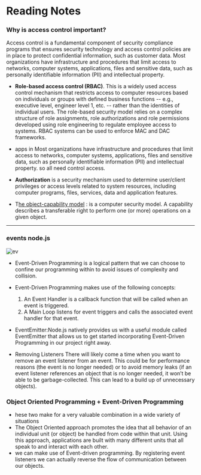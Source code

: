 # Reading Notes

### Why is access control important?
Access control is a fundamental component of security compliance programs that ensures security technology and access control policies are in place to protect confidential information, such as customer data. Most organizations have infrastructure and procedures that limit access to networks, computer systems, applications, files and sensitive data, such as personally identifiable information (PII) and intellectual property.


* **Role-based access control (RBAC)**. This is a widely used access control mechanism that restricts access to computer resources based on individuals or groups with defined business functions -- e.g., executive level, engineer level 1, etc. -- rather than the identities of individual users. The role-based security model relies on a complex structure of role assignments, role authorizations and role permissions developed using role engineering to regulate employee access to systems. RBAC systems can be used to enforce MAC and DAC frameworks.

* apps in  Most organizations have infrastructure and procedures that limit access to networks, computer systems, applications, files and sensitive data, such as personally identifiable information (PII) and intellectual property. so all need control access.

* **Authorization** is a security mechanism used to determine user/client privileges or access levels related to system resources, including computer programs, files, services, data and application features. 

* T[he object-capability model](https://en.wikipedia.org/wiki/Object-capability_model) : is a computer security model. A capability describes a transferable right to perform one (or more) operations on a given object.
____________________________

### events node.js

![ev](https://i.stack.imgur.com/BTm1H.png)

* Event-Driven Programming is a logical pattern that we can choose to confine our programming within to avoid issues of complexity and collision. 

* Event-Driven Programming makes use of the following concepts:

    1. An Event Handler is a callback function that will be called when an event is triggered.
    2. A Main Loop listens for event triggers and calls the associated event handler for that event.

* EventEmitter:Node.js natively provides us with a useful module called EventEmitter that allows us to get started incorporating Event-Driven Programming in our project right away. 

* Removing Listeners
There will likely come a time when you want to remove an event listener from an event. This could be for performance reasons (the event is no longer needed) or to avoid memory leaks (if an event listener references an object that is no longer needed, it won’t be able to be garbage-collected. This can lead to a build up of unnecessary objects).


### Object Oriented Programming + Event-Driven Programming

* hese two make for a very valuable combination in a wide variety of situations
* The Object Oriented approach promotes the idea that all behavior of an individual unit (or object) be handled from code within that unit. Using this approach, applications are built with many different units that all speak to and interact with each other.
* we can make use of Event-driven programming. By registering event listeners we can actually reverse the flow of communication between our objects.


